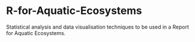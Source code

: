 # R-for-Aquatic-Ecosystems
Statistical analysis and data visualisation techniques to be used in a Report for Aquatic Ecosystems.
